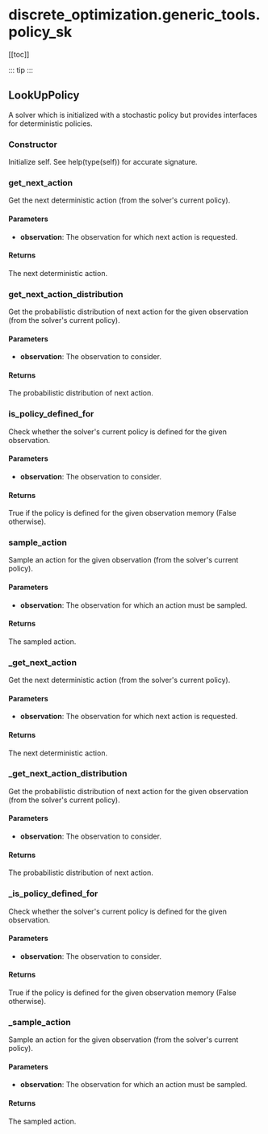 # discrete_optimization.generic_tools.policy_sk

[[toc]]

::: tip
<skdecide-summary></skdecide-summary>
:::

## LookUpPolicy

A solver which is initialized with a stochastic policy but provides
interfaces for deterministic policies.

### Constructor <Badge text="LookUpPolicy" type="tip"/>

<skdecide-signature name= "LookUpPolicy" :sig="{'params': [{'name': 'policy_dict'}]}"></skdecide-signature>

Initialize self.  See help(type(self)) for accurate signature.

### get\_next\_action <Badge text="DeterministicPolicies" type="warn"/>

<skdecide-signature name= "get_next_action" :sig="{'params': [{'name': 'self'}, {'name': 'observation', 'annotation': 'D.T_agent[D.T_observation]'}], 'return': 'D.T_agent[D.T_concurrency[D.T_event]]'}"></skdecide-signature>

Get the next deterministic action (from the solver's current policy).

#### Parameters
- **observation**: The observation for which next action is requested.

#### Returns
The next deterministic action.

### get\_next\_action\_distribution <Badge text="UncertainPolicies" type="warn"/>

<skdecide-signature name= "get_next_action_distribution" :sig="{'params': [{'name': 'self'}, {'name': 'observation', 'annotation': 'D.T_agent[D.T_observation]'}], 'return': 'Distribution[D.T_agent[D.T_concurrency[D.T_event]]]'}"></skdecide-signature>

Get the probabilistic distribution of next action for the given observation (from the solver's current
policy).

#### Parameters
- **observation**: The observation to consider.

#### Returns
The probabilistic distribution of next action.

### is\_policy\_defined\_for <Badge text="Policies" type="warn"/>

<skdecide-signature name= "is_policy_defined_for" :sig="{'params': [{'name': 'self'}, {'name': 'observation', 'annotation': 'D.T_agent[D.T_observation]'}], 'return': 'bool'}"></skdecide-signature>

Check whether the solver's current policy is defined for the given observation.

#### Parameters
- **observation**: The observation to consider.

#### Returns
True if the policy is defined for the given observation memory (False otherwise).

### sample\_action <Badge text="Policies" type="warn"/>

<skdecide-signature name= "sample_action" :sig="{'params': [{'name': 'self'}, {'name': 'observation', 'annotation': 'D.T_agent[D.T_observation]'}], 'return': 'D.T_agent[D.T_concurrency[D.T_event]]'}"></skdecide-signature>

Sample an action for the given observation (from the solver's current policy).

#### Parameters
- **observation**: The observation for which an action must be sampled.

#### Returns
The sampled action.

### \_get\_next\_action <Badge text="DeterministicPolicies" type="warn"/>

<skdecide-signature name= "_get_next_action" :sig="{'params': [{'name': 'self'}, {'name': 'observation', 'annotation': 'D.T_agent[D.T_observation]'}], 'return': 'D.T_agent[D.T_concurrency[D.T_event]]'}"></skdecide-signature>

Get the next deterministic action (from the solver's current policy).

#### Parameters
- **observation**: The observation for which next action is requested.

#### Returns
The next deterministic action.

### \_get\_next\_action\_distribution <Badge text="UncertainPolicies" type="warn"/>

<skdecide-signature name= "_get_next_action_distribution" :sig="{'params': [{'name': 'self'}, {'name': 'observation', 'annotation': 'D.T_agent[D.T_observation]'}], 'return': 'Distribution[D.T_agent[D.T_concurrency[D.T_event]]]'}"></skdecide-signature>

Get the probabilistic distribution of next action for the given observation (from the solver's current
policy).

#### Parameters
- **observation**: The observation to consider.

#### Returns
The probabilistic distribution of next action.

### \_is\_policy\_defined\_for <Badge text="Policies" type="warn"/>

<skdecide-signature name= "_is_policy_defined_for" :sig="{'params': [{'name': 'self'}, {'name': 'observation', 'annotation': 'D.T_agent[D.T_observation]'}], 'return': 'bool'}"></skdecide-signature>

Check whether the solver's current policy is defined for the given observation.

#### Parameters
- **observation**: The observation to consider.

#### Returns
True if the policy is defined for the given observation memory (False otherwise).

### \_sample\_action <Badge text="Policies" type="warn"/>

<skdecide-signature name= "_sample_action" :sig="{'params': [{'name': 'self'}, {'name': 'observation', 'annotation': 'D.T_agent[D.T_observation]'}], 'return': 'D.T_agent[D.T_concurrency[D.T_event]]'}"></skdecide-signature>

Sample an action for the given observation (from the solver's current policy).

#### Parameters
- **observation**: The observation for which an action must be sampled.

#### Returns
The sampled action.

